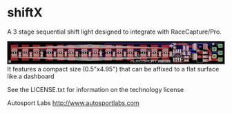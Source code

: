 shiftX
======

A 3 stage sequential shift light designed to integrate with RaceCapture/Pro.

![ScreenShot](https://github.com/autosportlabs/shiftX/blob/master/shiftX_board.png?raw=true)
It features a compact size (0.5"x4.95") that can be affixed to a flat surface like a dashboard

See the LICENSE.txt for information on the technology license

Autosport Labs
http://www.autosportlabs.com
